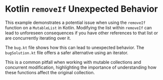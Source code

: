 # Kotlin `removeIf` Unexpected Behavior

This example demonstrates a potential issue when using the `removeIf` function on a `MutableList` in Kotlin.  Modifying the list within `removeIf` can lead to unforeseen consequences if you have other references to that list or are concurrently iterating over it.

The `bug.kt` file shows how this can lead to unexpected behavior. The `bugSolution.kt` file offers a safer alternative using an iterator.

This is a common pitfall when working with mutable collections and concurrent modification, highlighting the importance of understanding how these functions affect the original collection.